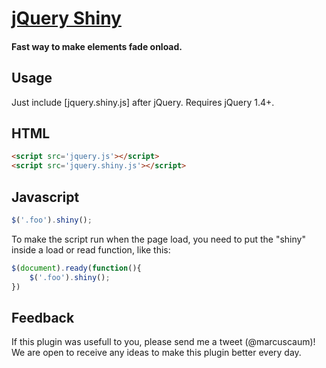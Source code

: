 # [jQuery Shiny]()
#### Fast way to make elements fade onload.

Usage
-----

Just include [jquery.shiny.js] after jQuery. Requires jQuery 1.4+.

## HTML

``` html
<script src='jquery.js'></script>
<script src='jquery.shiny.js'></script>
```

## Javascript

``` javascript
$('.foo').shiny();
```

To make the script run when the page load, you need to put the "shiny" inside a load or read function, like this:

``` javascript
$(document).ready(function(){
	$('.foo').shiny();
})
```
## Feedback

If this plugin was usefull to you, please send me a tweet (@marcuscaum)! We are open to receive any ideas to make this plugin better every day. 
